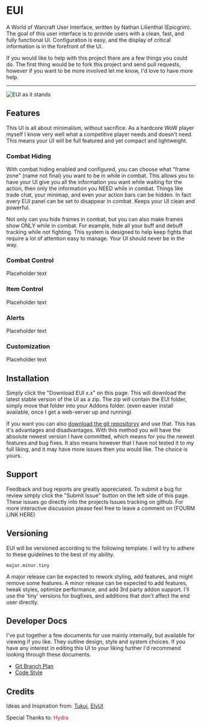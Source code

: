 # EUI

A World of Warcraft User Interface, written by Nathan Lilienthal (Epicgrim). The goal of this user interface is to provide users with a clean, fast, and fully functional UI. Configuration is easy, and the display of critical information is in the forefront of the UI.

 If you would like to help with this project there are a few things you could do. The first thing would be to fork this project and send pull requests, however if you want to be more involved let me know, I'd love to have more help.

---

![EUI as it stands](https://github.com/Epicgrim/EUI/raw/develop/docs/assets/EUI_7_24_12.png)

## Features
This UI is all about minimalism, without sacrifice. As a hardcore WoW player myself I know very well what a competitive player needs and doesn't need. This means your UI will be full featured and yet compact and lightweight.

### Combat Hiding
With combat hiding enabled and configured, you can choose what "frame zone" (name not final) you want to be in while in combat. This allows you to have your UI give you all the information you want while waiting for the action, then only the information you NEED while in combat. Things like trade chat, your minimap, and even your action bars can be hidden. In fact every EUI panel can be set to disappear in combat. Keeps your UI clean and powerful.

Not only can you hide frames in combat, but you can also make frames show ONLY while in combat. For example, hide all your buff and debuff tracking while not fighting. This system is designed to help keep fights that require a lot of attention easy to manage. Your UI should never be in the way.

### Combat Control
Placeholder text

### Item Control
Placeholder text

### Alerts
Placeholder text

### Customization
Placeholder text

## Installation
Simply click the "Download EUI x.x" on this page. This will download the latest stable version of the UI as a zip. The zip will contain the EUI folder, simply move that folder into your Addons folder. (even easier install available, once I get a web-server up and running) 

If you want you can also [download the git repositoryy](https://github.com/Epicgrim/EUI/zipball/develop) and use that. This has it's advantages and disadvantages. With this method you will have the absolute newest version I have committed, which means for you the newest features and bug fixes. It also means however that I have not tested it to my full liking, and it may have more issues then you would like. The choice is yours.

## Support
Feedback and bug reports are greatly appreciated. To submit a bug for review simply click the "Submit Issue" button on the left side of this page. These issues go directly into the projects Issues tracking on github. For more interactive discussion please feel free to leave a comment on (FOURM LINK HERE)

## Versioning
EUI will be versioned according to the following template. I will try to adhere to these guidelines to the best of my ability.

`major.minor.tiny`

A major release can be expected to rework styling, add features, and might remove some features. A minor release can be expected to add features, tweak styles, optimize performance, and add 3rd party addon support. I'll use the 'tiny' versions for bugfixes, and additions that don't affect the end user directly.

## Developer Docs
I've put together a few documents for use mainly internally, but available for viewing if you like. They outline design, style and system choices. If you have any interest in editing this UI to your liking further I'd recommend looking through these documents.

* [Git Branch Plan](https://github.com/Epicgrim/EUI/blob/develop/docs/branching.md)
* [Code Style](https://github.com/Epicgrim/EUI/blob/develop/docs/code_style.md)

## Credits

Ideas and Inspiration from: [Tukui](http://www.tukui.org/forums/), [ElvUI](http://www.tukui.org/forums/)

Special Thanks to: <span style="color: #ad2424;">Hydra</span>